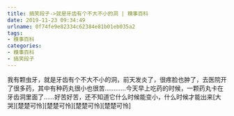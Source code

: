 ```yaml
---
title: 搞笑段子->就是牙齿有个不大不小的洞 | 糗事百科
date: 2019-11-23 09:34:49
urlname: 0f74fe9e82334c62384e81b01eb035a2
tags: 
- 糗事百科
categories:
- 糗事百科
- 搞笑段子
---
```

我有颗虫牙，就是牙齿有个不大不小的洞，前天发炎了，很疼脸也肿了，去医院开了很多药，其中有种药丸很小也很苦............今天早上吃药的时候，一颗药丸卡在牙齿洞里面了……好苦好苦，还不知道它什么时候能变小，什么时候才能出来[大哭][楚楚可怜][楚楚可怜][楚楚可怜][楚楚可怜]


